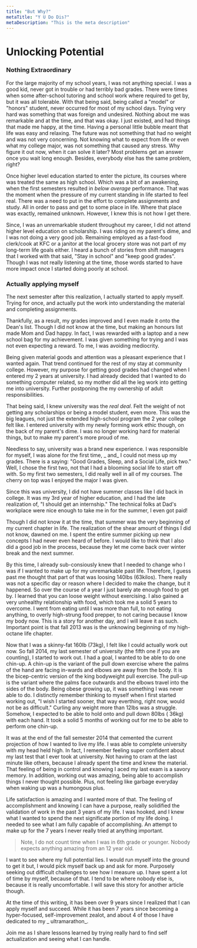 ```yaml
---
title: "But Why?"
metaTitle: "Y U Do Dis?"
metaDescription: "This is the meta description"
---
```


# Unlocking Potential

### Nothing Extraordinary

For the large majority of my school years, I was not anything special. I was a good kid, never got in trouble or had
terribly bad grades. There were times when some after-school tutoring and school work where required to get by, but it
was all tolerable. With that being said, being called a "model" or "honors" student, never occurred for most of my
school days. Trying very hard was something that was foreign and undesired. Nothing about me was remarkable and at the
time, and that was okay. I just existed, and had things that made me happy, at the time. Having a personal little bubble
meant that life was easy and relaxing. The future was not something that had no weight and was not very concerning. Not
knowing what to expect from life or even what my college major, was not something that caused any stress. Why figure it
out now, when it can solve it later? Most problems get an answer once you wait long enough. Besides, everybody else has
the same problem, right?

Once higher level education started to enter the picture, its courses where was treated the same as high school. Which
was a bit of an awakening, when the first semesters resulted in _below average_ performance. That was the moment when
the pressure of my current standing in life started to feel real. There was a need to put in the effort to complete
assignments and study. All in order to pass and get to some place in life. Where that place was exactly, remained unknown.
However, I knew this is not how I get there.

Since, I was an unremarkable student throughout my career, I did not attend higher level education on scholarship. I was
riding on my parent's dime, and I was not doing a very good job. Remaining employed as a fast-food clerk/cook at KFC or
a janitor at the local grocery store was not part of my long-term life goals either. I heard a bunch of stories from
shift managers that I worked with that said, "Stay in school" and "keep good grades". Though I was not really listening
at the time, those words started to have more impact once I started doing poorly at school.

### Actually applying myself

The next semester after this realization, I actually started to apply myself. Trying for once, and actually put the work
into understanding the material and completing assignments.

Thankfully, as a result, my grades improved and I even made it onto the
Dean's list. Though I did not know at the time, but making an honours list made Mom and Dad happy. In fact, I was
rewarded with a laptop and a new school bag for my achievement. I was given something for trying and I was not even
expecting a reward. To me, I was avoiding mediocrity.

Being given material goods and attention was a pleasant experience that I wanted again. That trend continued for the
rest of my stay at community college. However, my purpose for getting good grades had changed when I entered my 2 years
at university. I had already decided that I wanted to do something computer related, so my mother did all the leg work
into getting me into university. Further postponing the my ownership of adult responsibilities.

That being said, I knew university was the _real deal_. Felt the weight of not getting any scholarships or being a model
student, even more. This was the big leagues, not just the extended high-school program the 2 year college felt like. I
entered university with my newly forming work ethic though, on the back of my parent's dime. I was no longer working
hard for material things, but to make my parent's more proud of me.

Needless to say, university was a brand new experience. I was responsible for myself, I was alone for the first time, _
and_ I could not mess up my grades. There is a saying: "Good Grades, Sleep, and a Social Life, pick two." Well, I chose
the first two, not that I had a blooming social life to start off with. So my first two semesters, I did really well in
all of my courses. The cherry on top was I enjoyed the major I was given.

Since this was university, I did not have summer classes like I did back in college. It was my 3rd year of higher
education, and I had the late realization of, "I should get an internship." The technical folks at Dad's workplace were
nice enough to take me in for the summer, I even got paid!

Though I did not know it at the time, that summer was the very beginning of my current chapter in life. The realization
of the shear amount of things I did not know, dawned on me. I spent the entire summer picking up new concepts I had
never even heard of before. I would like to think that I also did a good job in the process, because they let me come
back over winter break and the next summer.

By this time, I already sub-consiously knew that I needed to change who I was if I wanted to make up for my unremarkable
past life. Therefore, I guess past me thought that part of that was loosing 140lbs (63kilos). There really was not a
specific day or reason where I decided to make the change, but it happened. So over the course of a year I just barely
ate enough food to get by. I learned that you can loose weight without exercising. I also gained a very unhealthy
relationship with food, which took me a solid 5 years to overcome. I went from eating until I was more than full, to not
eating anything, to overly high-strung food prepper, to not caring because I know my body now. This is a story for
another day, and I will leave it as such. Important point is that fall 2013 was is the unknowing beginning of my
high-octane life chapter.

Now that I was a skinny-fat 160lb (73kg), I felt like I could actually work out now. So fall 2014, my last semester of
university (the fifth one if you are counting), I started to work out. I had a goal, I wanted to be able to do one
chin-up. A chin-up is the variant of the pull down exercise where the palms of the hand are facing in-wards and elbows
are away from the body. It is the bicep-centric version of the king bodyweight pull exercise. The pull-up is the variant
where the palms face outwards and the elbows travel into the sides of the body. Being obese growing up, it was something
I was never able to do. I distinctly remember thinking to myself when I first started working out, "I wish I started
sooner, that way everthing, right now, would not be as difficult."
Curling any weight more than 12lbs was a struggle. Somehow, I expected to be able to hold onto and pull down 80lbs (
36kg) with each hand. It took a solid 5 months of working out for me to be able to perform one chin-up.

It was at the end of the fall semester 2014 that cemented the current projection of how I wanted to live my life. I was
able to complete university with my head held high. In fact, I remember feeling super confident about my last test that
I ever took at university. Not having to cram at the last minute like others, because I already spent the time and knew
the material. That feeling of being in control and knowing I aced my last exam is a savory memory. In addition, working
out was amazing, being able to accomplish things I never thought possible. Plus, not feeling like garbage everyday when
waking up was a humongous plus.

Life satisfaction is amazing and I wanted more of that. The feeling of accomplishment and knowing I can have a purpose,
really solidified the validation of work in the past 3 years of my life. I was hooked, and I knew what I wanted to spend
the next significate portion of my life doing. I needed to see what I am fully capable of accomplishing. An attempt to
make up for the 7 years I never really tried at anything important.

> Note, I do not count time when I was in 6th grade or younger. Nobody expects anything amazing from an 12 year old.

I want to see where my full potential lies. I would run myself into the ground to get it but, I would pick myself back
up and ask for more. Purposely seeking out difficult challenges to see how I measure up. I have spent a lot of time by
myself, because of that. I tend to be where nobody else is, because it is really uncomfortable. I will save this story
for another article though.

At the time of this writing, it has been over 9 years since I realized that I can apply myself and succeed. While it has
been 7 years since becoming a hyper-focused, self-improvement zealot, and about 4 of those I have dedicated to my _
ultramarathon_.

Join me as I share lessons learned by trying really hard to find self actualization and seeing what I can handle.
